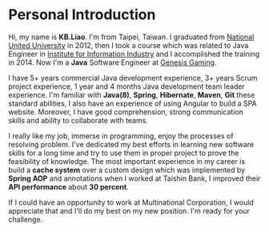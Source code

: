 # Personal Introduction
Hi, my name is **KB.Liao**. I'm from Taipei, Taiwan. I graduated from [National United University](https://goo.gl/ywA2cZ) in 2012, then I took a course which was related to Java Engineer in [Institute for Information Industry](https://web.iii.org.tw) and I accomplished the training in 2014. Now I'm a **Java** Software Engineer at [Genesis Gaming](http://gen-game.com).

I have 5+ years commercial Java development experience, 3+ years Scrum project experience, 1 year and 4 months Java development team leader experience. I'm familiar with **Java(8)**, **Spring**, **Hibernate**, **Maven**, **Git** these standard abilities, I also have an experience of using Angular to build a SPA website. Moreover, I have good comprehension, strong communication skills and ability to collaborate with teams.  

I really like my job, immerse in programming, enjoy the processes of resolving problem. I've dedicated my best efforts in learning new software skills for a long time and try to use them in proper project to prove the feasibility of knowledge. The most important experience in my career is build a **cache system** over a custom design which was implemented by **Spring AOP** and annotations when I worked at Taishin Bank, I improved their **API performance** about **30 percent**.  

If I could have an opportunity to work at Multinational Corporation, I would appreciate that and I'll do my best on my new position. I'm ready for your challenge.
